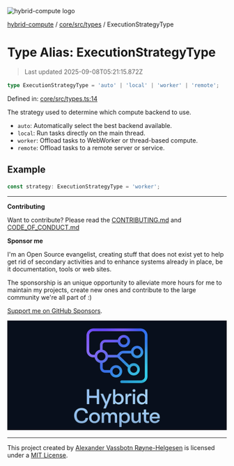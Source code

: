 <div><img alt="hybrid-compute logo" src="https://raw.githubusercontent.com/phun-ky/hybrid-compute/main/public/logo-hybrid-compute-horizontal-colored-package.svg?raw=true" style="max-height:32px;"/></div>

[hybrid-compute](../../../../README.md) / [core/src/types](../README.md) /
ExecutionStrategyType

# Type Alias: ExecutionStrategyType

> Last updated 2025-09-08T05:21:15.872Z

```ts
type ExecutionStrategyType = 'auto' | 'local' | 'worker' | 'remote';
```

Defined in:
[core/src/types.ts:14](https://github.com/phun-ky/hybrid-compute/blob/main/packages/core/src/types.ts#L14)

The strategy used to determine which compute backend to use.

- `auto`: Automatically select the best backend available.
- `local`: Run tasks directly on the main thread.
- `worker`: Offload tasks to WebWorker or thread-based compute.
- `remote`: Offload tasks to a remote server or service.

## Example

```ts
const strategy: ExecutionStrategyType = 'worker';
```

---

**Contributing**

Want to contribute? Please read the
[CONTRIBUTING.md](https://github.com/phun-ky/hybrid-compute/blob/main/CONTRIBUTING.md)
and
[CODE_OF_CONDUCT.md](https://github.com/phun-ky/hybrid-compute/blob/main/CODE_OF_CONDUCT.md)

**Sponsor me**

I'm an Open Source evangelist, creating stuff that does not exist yet to help
get rid of secondary activities and to enhance systems already in place, be it
documentation, tools or web sites.

The sponsorship is an unique opportunity to alleviate more hours for me to
maintain my projects, create new ones and contribute to the large community
we're all part of :)

[Support me on GitHub Sponsors](https://github.com/sponsors/phun-ky).

![@hybrid-compute banner with logo and text](https://github.com/phun-ky/hybrid-compute/blob/main/public/logo-banner.png?raw=true)

---

This project created by [Alexander Vassbotn Røyne-Helgesen](http://phun-ky.net)
is licensed under a [MIT License](https://choosealicense.com/licenses/mit/).
